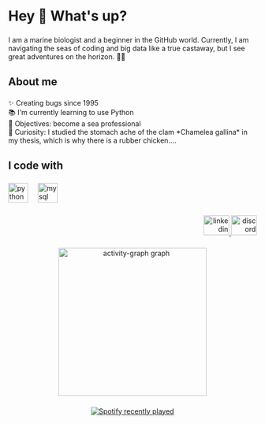 <h1 align="left">Hey 👋 What's up?</h1>

###

<p align="left">I am a marine biologist and a beginner in the GitHub world. Currently, I am navigating the seas of coding and big data like a true castaway, but I see great adventures on the horizon. 🌊✨</p>

###

<h2 align="left">About me</h2>

###

<p align="left">✨ Creating bugs since 1995<br>📚 I'm currently learning to use Python<br>🎯 Objectives: become a sea professional<br>🎲 Curiosity: I studied the stomach ache of the clam *Chamelea gallina* in my thesis, which is why there is a rubber chicken....</p>

###

<h2 align="left">I code with</h2>

###

<div align="left">
  <img src="https://cdn.jsdelivr.net/gh/devicons/devicon/icons/python/python-original.svg" height="40" alt="python logo"  />
  <img width="12" />
  <img src="https://cdn.jsdelivr.net/gh/devicons/devicon/icons/mysql/mysql-original.svg" height="40" alt="mysql logo"  />
</div>

###

<div align="right">
  <a href="https://www.linkedin.com/in/claudia-mininni/" target="_blank">
    <img src="https://raw.githubusercontent.com/maurodesouza/profile-readme-generator/master/src/assets/icons/social/linkedin/default.svg" width="52" height="40" alt="linkedin logo"  />
  </a>
  <a href="claudia_38574" target="_blank">
    <img src="https://raw.githubusercontent.com/maurodesouza/profile-readme-generator/master/src/assets/icons/social/discord/default.svg" width="52" height="40" alt="discord logo"  />
  </a>
</div>

###

<div align="center">
  <img src="https://github-readme-activity-graph.vercel.app/graph?username=claudiamininni&radius=16&theme=react&area=true&order=5" height="300" alt="activity-graph graph"  />
</div>

###

<div align="center">
  <a href="https://open.spotify.com/user/11121252821">
    <img src="https://spotify-recently-played-readme.vercel.app/api?user=11121252821&count=5" alt="Spotify recently played"  />
  </a>
</div>

###
